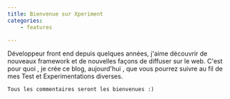 ```yaml
---
title: Bienvenue sur Xperiment
categories:
    - features

---
```

Développeur front end depuis quelques années, j'aime découvrir de nouveaux framework et de nouvelles façons de diffuser sur le web.
C'est pour quoi , je crée ce blog, aujourd'hui , que vous pourrez suivre au fil de mes Test et Experimentations diverses.

    Tous les commentaires seront les bienvenues :)
